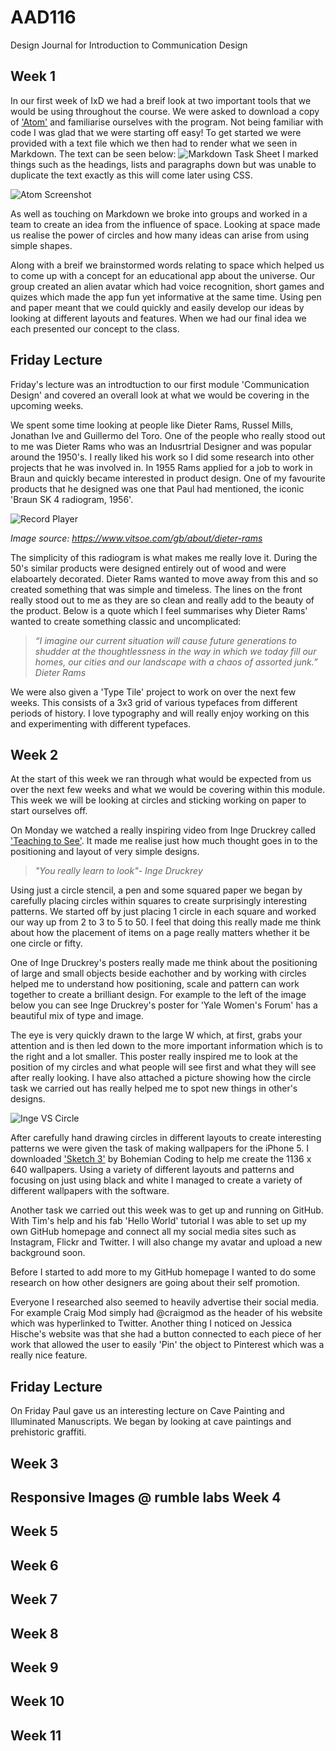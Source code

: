 AAD116
======

Design Journal for Introduction to Communication Design 

Week 1 
-------
In our first week of IxD we had a breif look at two important tools that we would be using throughout the course. We were asked to download a copy of ['Atom'](https://atom.io) and familiarise ourselves with the program. Not being familiar with code I was glad that we were starting off easy! To get started we were provided with a text file which we then had to render what we seen in Markdown. The text can be seen below: 
![Markdown Task Sheet](https://cloud.githubusercontent.com/assets/8933902/4604342/24ea3094-5195-11e4-9bea-5b7d7cef77b9.jpg)
I marked things such as the headings, lists and paragraphs down but was unable to duplicate the text exactly as this will come later using CSS. 

![Atom Screenshot](https://cloud.githubusercontent.com/assets/8933902/4604637/76f623da-51ad-11e4-8fa5-8e15a915e66a.png)

As well as touching on Markdown we broke into groups and worked in a team to create an idea from the influence of space. Looking at space made us realise the power of circles and how many ideas can arise from using simple shapes. 

Along with a breif we brainstormed words relating to space which helped us to come up with a concept for an educational app about the universe. Our group created an alien avatar which had voice recognition, short games and quizes which made the app fun yet informative at the same time. Using pen and paper meant that we could quickly and easily develop our ideas by looking at different layouts and features. When we had our final idea we each presented our concept to the class. 

__Friday Lecture__ 
------------------
Friday's lecture was an introdtuction to our first module 'Communication Design' and covered an overall look at what we would be covering in the upcoming weeks. 

We spent some time looking at people like Dieter Rams, Russel Mills, Jonathan Ive and Guillermo del Toro. One of the people who really stood out to me was Dieter Rams who was an Indusrtrial Designer and was popular around the 1950's. I really liked his work so I did some research into other projects that he was involved in. In 1955 Rams applied for a job to work in Braun and quickly became interested in product design. One of my favourite products that he designed was one that Paul had mentioned, the iconic 'Braun SK 4 radiogram, 1956'. 

![Record Player](https://d2lsod3xpjaepj.cloudfront.net/files/assets/1000/254/crops/350.jpg) 

_Image source: https://www.vitsoe.com/gb/about/dieter-rams_

The simplicity of this radiogram is what makes me really love it. During the 50's similar products were designed entirely out of wood and were elaboartely decorated. Dieter Rams wanted to move away from this and so created something that was simple and timeless. The lines on the front really stood out to me as they are so clean and really add to the beauty of the product. Below is a quote which I feel summarises why Dieter Rams' wanted to create something classic and uncomplicated:

>_“I imagine our current situation will cause future generations to shudder at the thoughtlessness in the way in which we today fill our homes, our cities and our landscape with a chaos of assorted junk.” Dieter Rams_

We were also given a 'Type Tile' project to work on over the next few weeks. This consists of a 3x3 grid of various typefaces from different periods of history. I love typography and will really enjoy working on this and experimenting with different typefaces. 

Week 2
-------
At the start of this week we ran through what would be expected from us over the next few weeks and what we would be covering within this module. This week we will be looking at circles and sticking working on paper to start ourselves off. 

On Monday we watched a really inspiring video from Inge Druckrey called ['Teaching to See'](http://vimeo.com/45232468). It made me realise just how much thought goes in to the positioning and layout of very simple designs. 

>_"You really learn to look"- Inge Druckrey_

Using just a circle stencil, a pen and some squared paper we began by carefully placing circles within squares to create surprisingly interesting patterns. We started off by just placing 1 circle in each square and worked our way up from 2 to 3 to 5 to 50. I feel that doing this really made me think about how the placement of items on a page really matters whether it be one circle or fifty. 

One of Inge Druckrey's posters really made me think about the positioning of large and small objects beside eachother and by working with circles helped me to understand how positioning, scale and pattern can work together to create a brilliant design. For example to the left of the image below you can see Inge Druckrey's poster for 'Yale Women's Forum' has a beautiful mix of type and image. 

The eye is very quickly drawn to the large W which, at first, grabs your attention and is then led down to the more important information which is to the right and a lot smaller. This poster really inspired me to look at the position of my circles and what people will see first and what they will see after really looking. I have also attached a picture showing how the circle task we carried out has really helped me to spot new things in other's designs. 

![Inge VS Circle](https://cloud.githubusercontent.com/assets/8933902/4604766/53442852-51b6-11e4-85f9-fbfd8fa62114.png)

After carefully hand drawing circles in different layouts to create interesting patterns we were given the task of making wallpapers for the iPhone 5. I downloaded ['Sketch 3'](http://bohemiancoding.com/sketch/) by Bohemian Coding to help me create the 1136 x 640 wallpapers. Using a variety of different layouts and patterns and focusing on just using black and white I managed to create a variety of different wallpapers with the software. 






Another task we carried out this week was to get up and running on GitHub. With Tim's help and his fab 'Hello World' tutorial I was able to set up my own GitHub homepage and connect all my social media sites such as Instagram, Flickr and Twitter. I will also change my avatar and upload a new background soon. 

Before I started to add more to my GitHub homepage I wanted to do some research on how other designers are going about their self promotion.

Everyone I researched also seemed to heavily advertise their social media. For example Craig Mod simply had @craigmod as the header of his website which was hyperlinked to Twitter. Another thing I noticed on Jessica Hische's website was that she had a button connected to each piece of her work that allowed the user to easily 'Pin' the object to Pinterest which was a really nice feature. 

__Friday Lecture__ 
------------------
On Friday Paul gave us an interesting lecture on Cave Painting and Illuminated Manuscripts. We began by looking at cave paintings and prehistoric graffiti. 




Week 3 
-------



Responsive Images @ rumble labs
Week 4 
-------
Week 5 
-------
Week 6 
-------
Week 7 
-------
Week 8 
-------
Week 9 
-------
Week 10 
-------
Week 11
-------

